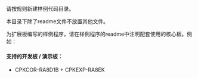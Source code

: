 请按规则新建样例代码目录。

本目录下除了readme文件不放置其他文件。

为扩展板编写的样例程序，请在样例程序的readme中注明配套使用的核心板。例如：

#### 支持的开发板 / 演示板：
* CPKCOR-RA8D1B + CPKEXP-RA8EK